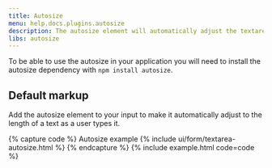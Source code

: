 ```yaml
---
title: Autosize
menu: help.docs.plugins.autosize
description: The autosize element will automatically adjust the textarea height and make it easier for users to follow as they type.
libs: autosize
---
```


To be able to use the autosize in your application you will need to install the autosize dependency with `npm install autosize`.

## Default markup

Add the autosize element to your input to make it automatically adjust to the length of a text as a user types it. 

{% capture code %}
<label class="form-label">Autosize example</label>
{% include ui/form/textarea-autosize.html %}
{% endcapture %}
{% include example.html code=code %}
